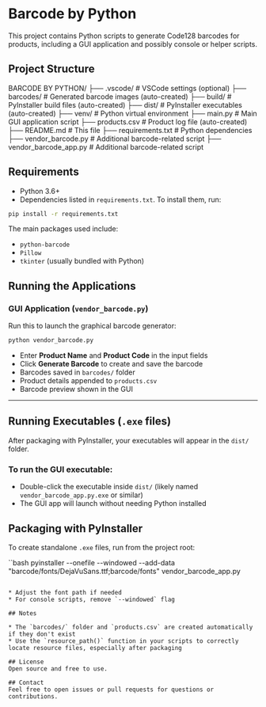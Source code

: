
# Barcode by Python

This project contains Python scripts to generate Code128 barcodes for products, including a GUI application and possibly console or helper scripts.

## Project Structure


BARCODE BY PYTHON/
├── .vscode/                      # VSCode settings (optional)
├── barcodes/                     # Generated barcode images (auto-created)
├── build/                        # PyInstaller build files (auto-created)
├── dist/                         # PyInstaller executables (auto-created)
├── venv/                         # Python virtual environment
├── main.py                       # Main GUI application script
├── products.csv                  # Product log file (auto-created)
├── README.md                    # This file
├── requirements.txt              # Python dependencies
├── vendor\_barcode.py             # Additional barcode-related script
├── vendor\_barcode\_app.py         # Additional barcode-related script


## Requirements

- Python 3.6+  
- Dependencies listed in `requirements.txt`. To install them, run:
```bash
pip install -r requirements.txt
````


The main packages used include:
* `python-barcode`
* `Pillow`
* `tkinter` (usually bundled with Python)

## Running the Applications

### GUI Application (`vendor_barcode.py`)

Run this to launch the graphical barcode generator:

```bash
python vendor_barcode.py
```

* Enter **Product Name** and **Product Code** in the input fields
* Click **Generate Barcode** to create and save the barcode
* Barcodes saved in `barcodes/` folder
* Product details appended to `products.csv`
* Barcode preview shown in the GUI

---

## Running Executables (`.exe` files)

After packaging with PyInstaller, your executables will appear in the `dist/` folder.

### To run the GUI executable:

* Double-click the executable inside `dist/` (likely named `vendor_barcode_app.py.exe` or similar)
* The GUI app will launch without needing Python installed

## Packaging with PyInstaller

To create standalone `.exe` files, run from the project root:

``bash
pyinstaller --onefile --windowed --add-data "barcode/fonts/DejaVuSans.ttf;barcode/fonts" vendor_barcode_app.py
```

* Adjust the font path if needed
* For console scripts, remove `--windowed` flag

## Notes

* The `barcodes/` folder and `products.csv` are created automatically if they don't exist
* Use the `resource_path()` function in your scripts to correctly locate resource files, especially after packaging

## License
Open source and free to use.

## Contact
Feel free to open issues or pull requests for questions or contributions.







